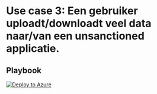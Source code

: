 # Use case 3: Een gebruiker uploadt/downloadt veel data naar/van een unsanctioned applicatie.

## Playbook
[![Deploy to Azure](https://aka.ms/deploytoazurebutton)](https://portal.azure.com/#create/Microsoft.Template/uri/https%3A%2F%2Fraw.githubusercontent.com%2FAxelBornauw%2Fsentinel-use_cases%2Fmain%2FUse%2520case%25203%2Fazuredeploy.json)
